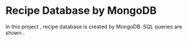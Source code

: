 # Recipe Database by MongoDB
 In this project , recipe database is created by MongoDB. SQL queries are shown .
